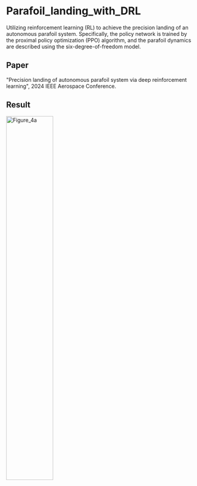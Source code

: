 # Parafoil_landing_with_DRL
Utilizing reinforcement learning (RL) to achieve the precision landing of an autonomous parafoil system. Specifically, the policy
network is trained by the proximal policy optimization (PPO) algorithm, and the parafoil dynamics are described using the six-degree-of-freedom model.

## Paper
"Precision landing of autonomous parafoil system via deep reinforcement learning", 2024 IEEE Aerospace Conference.

## Result
<img src="https://github.com/Ceaser626/Parafoil_landing_with_DRL/assets/55045697/6c716048-5e93-448f-9138-2cc45ad7b579" alt="Figure_4a" width="50%"/>
